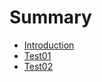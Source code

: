 # Summary

* [Introduction](README.md)
* [Test01](./Context/Test01.md)
* [Test02](./Context/Test02.md)